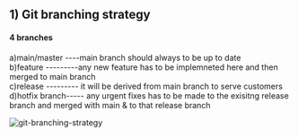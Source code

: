 ## 1) Git branching strategy 


 #### 4 branches 
 a)main/master ----main branch should always to be up to date <br>
 b)feature  ---------any new feature has to be implemneted here and then merged to main branch <br>
 c)release  --------- it will be derived from main branch to serve customers <br>
 d)hotfix branch----- any urgent fixes has to be made to the exisitng release branch and merged with main & to that release branch <br>

![git-branching-strategy](https://github.com/jaswanthnasa/Jaswanth-DevOps-Documentations/assets/92042814/a23b7320-4913-4b62-87fb-8b454bc40fc6)








 



